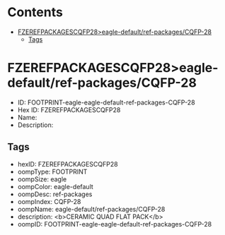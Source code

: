 



Contents
========

* [FZEREFPACKAGESCQFP28>eagle-default/ref-packages/CQFP-28](#fzerefpackagescqfp28eagle-defaultref-packagescqfp-28)
	* [Tags](#tags)

# FZEREFPACKAGESCQFP28>eagle-default/ref-packages/CQFP-28

- ID: FOOTPRINT-eagle-eagle-default-ref-packages-CQFP-28
- Hex ID: FZEREFPACKAGESCQFP28
- Name: 
- Description: 

## Tags

- hexID: FZEREFPACKAGESCQFP28
- oompType: FOOTPRINT
- oompSize: eagle
- oompColor: eagle-default
- oompDesc: ref-packages
- oompIndex: CQFP-28
- oompName: eagle-default/ref-packages/CQFP-28
- description: &lt;b&gt;CERAMIC QUAD FLAT PACK&lt;/b&gt;
- oompID: FOOTPRINT-eagle-eagle-default-ref-packages-CQFP-28
